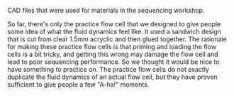 CAD files that were used for materials in the sequencing workshop.

So far, there's only the practice flow cell that we designed to give people some idea of what the fluid dynamics feel like.
It used a sandwich design that is cut from clear 1.5mm acryclic and then glued together.
The rationale for making these practice flow cells is that priming and loading the flow cells is a bit tricky, and getting this wrong may damage the flow cell and lead to poor sequencing performance.
So we thought it would be nice to have something to practice on. The practice flow cells do not exactly duplicate the fluid dynamics of an actual flow cell, but they have proven sufficient to give people a few "A-ha!" moments.
